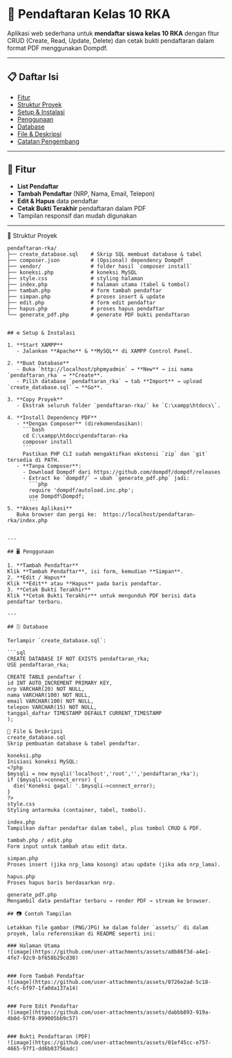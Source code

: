 # 📑 Pendaftaran Kelas 10 RKA

Aplikasi web sederhana untuk **mendaftar siswa kelas 10 RKA** dengan fitur CRUD (Create, Read, Update, Delete) dan cetak bukti pendaftaran dalam format PDF menggunakan Dompdf.

---

## 📋 Daftar Isi

- [Fitur](#-fitur)  
- [Struktur Proyek](#-struktur-proyek)  
- [Setup & Instalasi](#-setup--instalasi)  
- [Penggunaan](#-penggunaan)  
- [Database](#-database)  
- [File & Deskripsi](#-file--deskripsi)  
- [Catatan Pengembang](#-catatan-pengembang)  

---

## 🚀 Fitur

- **List Pendaftar**  
- **Tambah Pendaftar** (NRP, Nama, Email, Telepon)  
- **Edit & Hapus** data pendaftar  
- **Cetak Bukti Terakhir** pendaftaran dalam PDF  
- Tampilan responsif dan mudah digunakan  

---

📁 Struktur Proyek

```text
pendaftaran-rka/
├── create_database.sql    # Skrip SQL membuat database & tabel
├── composer.json          # (Opsional) dependency Dompdf
├── vendor/                # folder hasil `composer install`
├── koneksi.php            # koneksi MySQL
├── style.css              # styling halaman
├── index.php              # halaman utama (tabel & tombol)
├── tambah.php             # form tambah pendaftar
├── simpan.php             # proses insert & update
├── edit.php               # form edit pendaftar
├── hapus.php              # proses hapus pendaftar
└── generate_pdf.php       # generate PDF bukti pendaftaran


## ⚙️ Setup & Instalasi

1. **Start XAMPP**  
   - Jalankan **Apache** & **MySQL** di XAMPP Control Panel.

2. **Buat Database**  
   - Buka `http://localhost/phpmyadmin` → **New** → isi nama `pendaftaran_rka` → **Create**.  
   - Pilih database `pendaftaran_rka` → tab **Import** → upload `create_database.sql` → **Go**.

3. **Copy Proyek**  
   - Ekstrak seluruh folder `pendaftaran-rka/` ke `C:\xampp\htdocs\`.

4. **Install Dependency PDF**  
   - **Dengan Composer** (direkomendasikan):  
     ```bash
     cd C:\xampp\htdocs\pendaftaran-rka
     composer install
     ```  
     Pastikan PHP CLI sudah mengaktifkan ekstensi `zip` dan `git` tersedia di PATH.  
   - **Tanpa Composer**:  
     - Download Dompdf dari https://github.com/dompdf/dompdf/releases  
     - Extract ke `dompdf/` → ubah `generate_pdf.php` jadi:
       ```php
       require 'dompdf/autoload.inc.php';
       use Dompdf\Dompdf;
       ```
5. **Akses Aplikasi**  
   Buka browser dan pergi ke:  https://localhost/pendaftaran-rka/index.php


---

## 🖥️ Penggunaan

1. **Tambah Pendaftar**  
Klik **Tambah Pendaftar**, isi form, kemudian **Simpan**.  
2. **Edit / Hapus**  
Klik **Edit** atau **Hapus** pada baris pendaftar.  
3. **Cetak Bukti Terakhir**  
Klik **Cetak Bukti Terakhir** untuk mengunduh PDF berisi data pendaftar terbaru.

---

## 🗄️ Database

Terlampir `create_database.sql`:

```sql
CREATE DATABASE IF NOT EXISTS pendaftaran_rka;
USE pendaftaran_rka;

CREATE TABLE pendaftar (
id INT AUTO_INCREMENT PRIMARY KEY,
nrp VARCHAR(20) NOT NULL,
nama VARCHAR(100) NOT NULL,
email VARCHAR(100) NOT NULL,
telepon VARCHAR(15) NOT NULL,
tanggal_daftar TIMESTAMP DEFAULT CURRENT_TIMESTAMP
);

📁 File & Deskripsi
create_database.sql
Skrip pembuatan database & tabel pendaftar.

koneksi.php
Inisiasi koneksi MySQL:
<?php
$mysqli = new mysqli('localhost','root','','pendaftaran_rka');
if ($mysqli->connect_error) {
  die('Koneksi gagal: '.$mysqli->connect_error);
}
?>
style.css
Styling antarmuka (container, tabel, tombol).

index.php
Tampilkan daftar pendaftar dalam tabel, plus tombol CRUD & PDF.

tambah.php / edit.php
Form input untuk tambah atau edit data.

simpan.php
Proses insert (jika nrp_lama kosong) atau update (jika ada nrp_lama).

hapus.php
Proses hapus baris berdasarkan nrp.

generate_pdf.php
Mengambil data pendaftar terbaru → render PDF → stream ke browser.

## 📷 Contoh Tampilan

Letakkan file gambar (PNG/JPG) ke dalam folder `assets/` di dalam proyek, lalu referensikan di README seperti ini:

### Halaman Utama  
![image](https://github.com/user-attachments/assets/a8b86f3d-a4e1-4fe7-92c9-bf658b29cd30)


### Form Tambah Pendaftar  
![image](https://github.com/user-attachments/assets/0726e2ad-5c18-4cfc-bf97-1fa0da137a14)


### Form Edit Pendaftar  
![image](https://github.com/user-attachments/assets/dabbb893-919a-4b0d-97f8-899005bb9c57)


### Bukti Pendaftaran (PDF)  
![image](https://github.com/user-attachments/assets/01ef45cc-e757-4665-97f1-dd6b03756adc)

